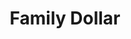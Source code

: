 ---
title: "Family Dollar"
url: /clinton-township/family-dollar-south-gratiot-avenue/
shop: Kramladen
---